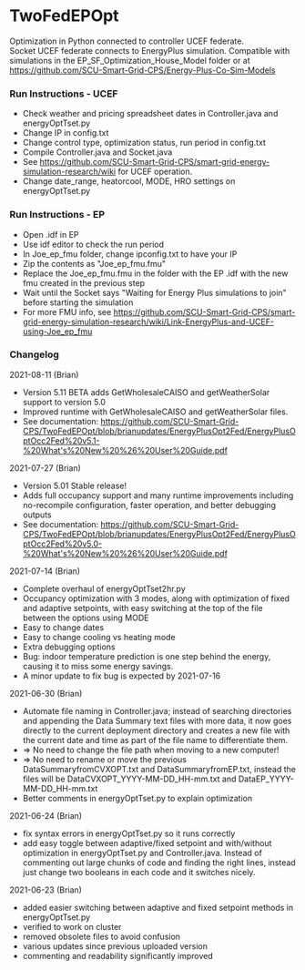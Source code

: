 # TwoFedEPOpt
Optimization in Python connected to controller UCEF federate.   
Socket UCEF federate connects to EnergyPlus simulation. Compatible with simulations in the EP_SF_Optimization_House_Model folder or at https://github.com/SCU-Smart-Grid-CPS/Energy-Plus-Co-Sim-Models

### Run Instructions - UCEF
* Check weather and pricing spreadsheet dates in Controller.java and energyOptTset.py
* Change IP in config.txt
* Change control type, optimization status, run period in config.txt
* Compile Controller.java and Socket.java
* See https://github.com/SCU-Smart-Grid-CPS/smart-grid-energy-simulation-research/wiki for UCEF operation.
* Change date_range, heatorcool, MODE, HRO settings on energyOptTset.py

### Run Instructions - EP
* Open .idf in EP
* Use idf editor to check the run period
* In Joe_ep_fmu folder, change ipconfig.txt to have your IP
* Zip the contents as "Joe_ep_fmu.fmu"
* Replace the Joe_ep_fmu.fmu in the folder with the EP .idf with the new fmu created in the previous step
* Wait until the Socket says "Waiting for Energy Plus simulations to join" before starting the simulation
* For more FMU info, see https://github.com/SCU-Smart-Grid-CPS/smart-grid-energy-simulation-research/wiki/Link-EnergyPlus-and-UCEF-using-Joe_ep_fmu

### Changelog
2021-08-11 (Brian)
* Version 5.11 BETA adds GetWholesaleCAISO and getWeatherSolar support to version 5.0
* Improved runtime with GetWholesaleCAISO and getWeatherSolar files. 
* See documentation: https://github.com/SCU-Smart-Grid-CPS/TwoFedEPOpt/blob/brianupdates/EnergyPlusOpt2Fed/EnergyPlusOptOcc2Fed%20v5.1-%20What's%20New%20%26%20User%20Guide.pdf

2021-07-27 (Brian)
* Version 5.01 Stable release!
* Adds full occupancy support and many runtime improvements including no-recompile configuration, faster operation, and better debugging outputs
* See documentation: https://github.com/SCU-Smart-Grid-CPS/TwoFedEPOpt/blob/brianupdates/EnergyPlusOpt2Fed/EnergyPlusOptOcc2Fed%20v5.0-%20What's%20New%20%26%20User%20Guide.pdf

2021-07-14 (Brian)
* Complete overhaul of energyOptTset2hr.py
* Occupancy optimization with 3 modes, along with optimization of fixed and adaptive setpoints, with easy switching at the top of the file between the options using MODE
* Easy to change dates
* Easy to change cooling vs heating mode
* Extra debugging options
* Bug: indoor temperature prediction is one step behind the energy, causing it to miss some energy savings.
* A minor update to fix bug is expected by 2021-07-16

2021-06-30 (Brian)
* Automate file naming in Controller.java; instead of searching directories and appending the Data Summary text files with more data, it now goes directly to the current deployment directory and creates a new file with the current date and time as part of the file name to differentiate them. 
* => No need to change the file path when moving to a new computer! 
* => No need to rename or move the previous DataSummaryfromCVXOPT.txt and DataSummaryfromEP.txt, instead the files will be DataCVXOPT_YYYY-MM-DD_HH-mm.txt and DataEP_YYYY-MM-DD_HH-mm.txt
* Better comments in energyOptTset.py to explain optimization


2021-06-24 (Brian)
* fix syntax errors in energyOptTset.py so it runs correctly
* add easy toggle between adaptive/fixed setpoint and with/without optimization in energyOptTset.py and Controller.java. Instead of commenting out large chunks of code and finding the right lines, instead just change two booleans in each code and it switches nicely.


2021-06-23 (Brian)
* added easier switching between adaptive and fixed setpoint methods in energyOptTset.py
* verified to work on cluster
* removed obsolete files to avoid confusion
* various updates since previous uploaded version
* commenting and readability significantly improved

